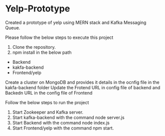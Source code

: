 # Yelp-Prototype
Created a prototype of yelp using MERN stack and Kafka Messaging Queue.

Please follow the below steps to execute this project
1. Clone the repository.
2. npm install in the below path 
* Backend
* kakfa-backend
* Frontend/yelp

Create a cluster on MongoDB and provides it details in the ocnfig file in the kakfa-backend folder
Update the Frotend URL in config file of backend and Backedn URL in the config file of Frontend

Follow the below steps to run the project
1. Start Zookeeper and Kafka server.
2. Start kafka-backend with the command node server.js
3. Start Backend with the command node index.js
4. Start Frontend/yelp with the command npm start.

